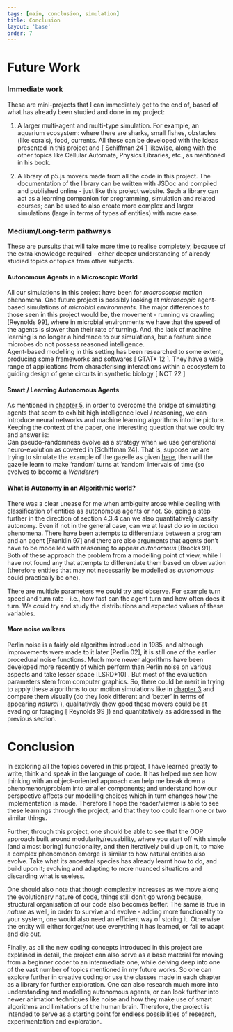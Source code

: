 ```yaml
---
tags: [main, conclusion, simulation]
title: Conclusion
layout: 'base'
order: 7
---
```

# Future Work

### Immediate work 

These are mini-projects that I can immediately get to the end of, based of what has already been studied and done in my project:

1. A larger multi-agent and multi-type simulation. For example, an aquarium ecosystem: where there are sharks, small fishes, obstacles (like corals), food, currents. All these can be developed with the ideas presented in this project and \[ Schiffman 24 \] likewise, along with the other topics like Cellular Automata, Physics Libraries, etc., as mentioned in his book.  

2. A library of p5.js movers made from all the code in this project. The documentation of the library can be written with JSDoc and compiled and published online \- just like this project website. Such a library can act as a learning companion for programming, simulation and related courses; can be used to also create more complex and larger simulations (large in terms of types of entities) with more ease.

### Medium/Long-term pathways

These are pursuits that will take more time to realise completely, because of the extra knowledge required \- either deeper understanding of already studied topics or topics from other subjects.

#### Autonomous Agents in a Microscopic World

All our simulations in this project have been for *macroscopic* motion phenomena. One future project is possibly looking at *microscopic* agent-based simulations of *microbial environments*. The major differences to those seen in this project would be, the movement \- running vs crawling \[Reynolds 99\], where in microbial environments we have that the speed of the agents is slower than their rate of turning. And, the lack of machine learning is no longer a hindrance to our simulations, but a feature since microbes do not possess reasoned intelligence.   
Agent-based modelling in this setting has been researched to some extent, producing some frameworks and softwares [ GTAT* 12 ]. They have a wide range of applications from characterising interactions within a ecosystem to guiding design of gene circuits in synthetic biology [ NCT 22 ]

#### Smart / Learning Autonomous Agents

As mentioned in [chapter 5](../chapter5#51-phenomena), in order to overcome the bridge of simulating agents that seem to exhibit high intelligence level / reasoning, we can introduce neural networks and machine learning algorithms into the picture. Keeping the context of the paper, one interesting question that we could try and answer is:  
Can pseudo-randomness evolve as a strategy when we use generational neuro-evolution as covered in \[Schiffman 24\]. That is, suppose we are trying to simulate the example of the gazelle as given [here](../chapter4/#41-phenomena), then will the gazelle learn to make ‘random’ turns at ‘random’ intervals of time (so evolves to become a *Wanderer*) 

#### What is Autonomy in an Algorithmic world?

There was a clear unease for me when ambiguity arose while dealing with classification of entities as autonomous agents or not. So, going a step further in the direction of section 4.3.4 can we also quantitatively classify autonomy. Even if not in the general case, can we at least do so in *motion* phenomena. There have been attempts to differentiate between a program and an agent \[Franklin 97\] and there are also arguments that agents don’t have to be modelled with reasoning to appear *autonomous* \[Brooks 91\]. Both of these approach the problem from a modelling point of view, while I have not found any that attempts to differentiate them based on observation (therefore entities that may not necessarily be modelled as *autonomous* could practically be one). 

There are multiple parameters we could try and observe. For example turn speed and turn rate \- i.e., how fast can the agent turn and how often does it turn. We could try and study the distributions and expected values of these variables.

#### More noise walkers

Perlin noise is a fairly old algorithm introduced in 1985, and although improvements were made to it later \[Perlin 02\], it is still one of the earlier procedural noise functions. Much more newer algorithms have been developed more recently of which perform than Perlin noise on various aspects and take lesser space \[LSRD\*10\] . But most of the evaluation parameters stem from computer graphics. So, there could be merit in trying to apply these algorithms to our motion simulations like in [chapter 3](../chapter3/#332-implementation-of-the-perlin-noise-walker) and compare them visually (do they look different and ‘better’ in terms of appearing *natural* ), qualitatively (how good these movers could be at evading or foraging \[ Reynolds 99 \]) and quantitatively as addressed in the previous section.
# Conclusion

In exploring all the topics covered in this project, I have learned greatly to write, think and speak in the language of code. It has helped me see how thinking with an object-oriented approach can help me break down a phenomenon/problem into smaller components; and understand how our perspective affects our modelling choices which in turn changes how the implementation is made. Therefore I hope the reader/viewer is able to see these learnings through the project, and that they too could learn one or two similar things.

Further, through this project, one should be able to see that the OOP approach built around modularity/reusability, where you start off with simple (and almost boring) functionality, and then iteratively build up on it, to make a complex phenomenon emerge is similar to how natural entities also evolve. Take what its ancestral species has already learnt how to do, and build upon it; evolving and adapting to more nuanced situations and discarding what is useless.  

One should also note that though complexity increases as we move along the evolutionary nature of code, things still don’t go wrong because, structural organisation of our code also becomes better. The same is true in *nature* as well, in order to survive and evolve - adding more functionality to your system, one would also need an efficient way of storing it. Otherwise the entity will either forget/not use everything it has learned, or fail to adapt and die out.

Finally, as all the new coding concepts introduced in this project are explained in detail, the project can also serve as a base material for moving from a beginner coder to an intermediate one, while delving deep into one of the vast number of topics mentioned in my future works. So one can explore further in creative coding or use the classes made in each chapter as a library for further exploration. One can also research much more into understanding and modelling autonomous agents, or can look further into newer animation techniques like noise and how they make use of smart algorithms and limitations of the human brain. Therefore, the project is intended to serve as a starting point for endless possibilities of research, experimentation and exploration.